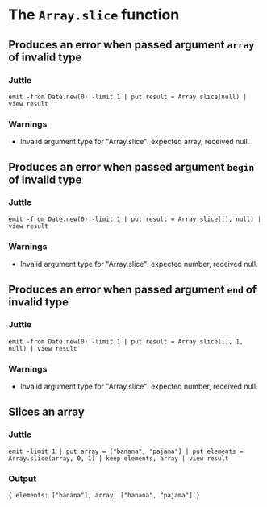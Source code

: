 # The `Array.slice` function

## Produces an error when passed argument `array` of invalid type

### Juttle

    emit -from Date.new(0) -limit 1 | put result = Array.slice(null) | view result

### Warnings

  * Invalid argument type for "Array.slice": expected array, received null.

## Produces an error when passed argument `begin` of invalid type

### Juttle

    emit -from Date.new(0) -limit 1 | put result = Array.slice([], null) | view result

### Warnings

  * Invalid argument type for "Array.slice": expected number, received null.

## Produces an error when passed argument `end` of invalid type

### Juttle

    emit -from Date.new(0) -limit 1 | put result = Array.slice([], 1, null) | view result

### Warnings

  * Invalid argument type for "Array.slice": expected number, received null.

## Slices an array

### Juttle

    emit -limit 1 | put array = ["banana", "pajama"] | put elements = Array.slice(array, 0, 1) | keep elements, array | view result

### Output

    { elements: ["banana"], array: ["banana", "pajama"] }
